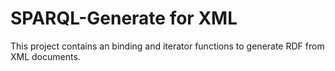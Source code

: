 # SPARQL-Generate for XML

This project contains an binding and iterator functions to generate RDF from XML documents.



